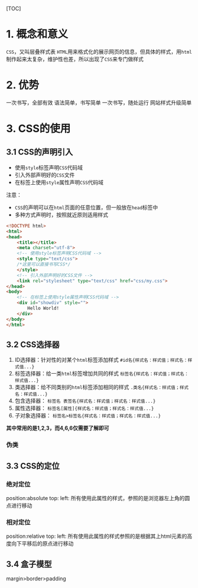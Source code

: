 [TOC]

# 1. 概念和意义
`CSS`，又叫层叠样式表
`HTML`用来格式化的展示网页的信息，但具体的样式，用`html`制作起来太复杂，维护性也差，所以出现了`CSS`来专门做样式

# 2. 优势
一次书写，全部有效
语法简单，书写简单
一次书写，随处运行
网站样式升级简单

# 3. CSS的使用

## 3.1 CSS的声明引入

- 使用`style`标签声明`CSS`代码域
- 引入外部声明好的`CSS`文件
- 在标签上使用`style`属性声明`CSS`代码域

注意：
- `CSS`的声明可以在`html`页面的任意位置，但一般放在`head`标签中
- 多种方式声明时，按照就近原则适用样式

```html
<!DOCTYPE html>
<html>
<head>
	<title></title>
	<meta charset="utf-8">
	<!-- 使用style标签声明CSS代码域 -->
	<style type="text/css">
	/*这里可以直接书写CSS*/
	</style>
	<!-- 引入外部声明好的CSS文件 -->
	<link rel="stylesheet" type="text/css" href="css/my.css">
</head>
<body>
	<!-- 在标签上使用style属性声明CSS代码域 -->
	<div id="showdiv" style="">
		Hello World!
	</div>
</body>
</html>
```

## 3.2 CSS选择器

1. ID选择器：针对性的对某个`html`标签添加样式
`#id名{样式名：样式值；样式名：样式值...}`
2. 标签选择器：给一类`html`标签增加共同的样式
`标签名{样式名：样式值；样式名：样式值...}`
3. 类选择器：给不同类别的`html`标签添加相同的样式
`.类名{样式名：样式值；样式名：样式值...}`
4. 包含选择器：
`标签名 表签名{样式名：样式值；样式名：样式值...}`
5. 属性选择器：
`标签名[属性]{样式名：样式值；样式名：样式值...}`
6. 子对象选择器：
`标签名>标签名{样式名：样式值；样式名：样式值...}`

**其中常用的是1,2,3，而4,6,6仅需要了解即可**

### 伪类

## 3.3 CSS的定位
### 绝对定位
position:absolute
top:
left:
所有使用此属性的样式，参照的是浏览器左上角的圆点进行移动

### 相对定位
position:relative
top:
left:
所有使用此属性的样式参照的是根据其上html元素的高度向下平移后的原点进行移动

## 3.4 盒子模型

margin>border>padding
